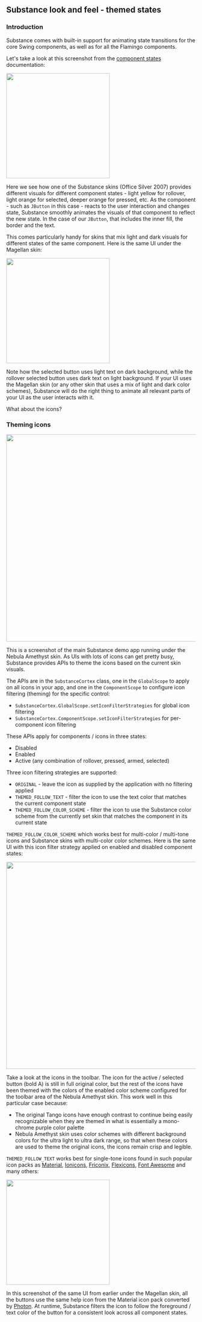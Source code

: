 ## Substance look and feel - themed states

### Introduction

Substance comes with built-in support for animating state transitions for the core Swing components, as well as for all the Flamingo components.

Let's take a look at this screenshot from the [component states](skins/componentstates.md) documentation:

<img src="https://raw.githubusercontent.com/kirill-grouchnikov/radiance/sunshine/docs/images/substance/states/control-states-extended.png"
width="275" height="279"/>

Here we see how one of the Substance skins (Office Silver 2007) provides different visuals for different component states - light yellow for rollover, light orange for selected, deeper orange for pressed, etc. As the component - such as `JButton` in this case - reacts to the user interaction and changes state, Substance smoothly animates the visuals of that component to reflect the new state. In the case of our `JButton`, that includes the inner fill, the border and the text.

This comes particularly handy for skins that mix light and dark visuals for different states of the same component. Here is the same UI under the Magellan skin:

<img src="https://raw.githubusercontent.com/kirill-grouchnikov/radiance/sunshine/docs/images/substance/states/control-states-extended-mix.png"
width="275" height="279"/>

Note how the selected button uses light text on dark background, while the rollover selected button uses dark text on light background. If your UI uses the Magellan skin (or any other skin that uses a mix of light and dark color schemes), Substance will do the right thing to animate all relevant parts of your UI as the user interacts with it.

What about the icons?

### Theming icons

<img src="https://raw.githubusercontent.com/kirill-grouchnikov/radiance/sunshine/docs/images/substance/states/icon-no-theming.png"
width="757" height="550"/>

This is a screenshot of the main Substance demo app running under the Nebula Amethyst skin. As UIs with lots of icons can get pretty busy, Substance provides APIs to theme the icons based on the current skin visuals.

The APIs are in the `SubstanceCortex` class, one in the `GlobalScope` to apply on all icons in your app, and one in the `ComponentScope` to configure icon filtering (theming) for the specific control:

* `SubstanceCortex.GlobalScope.setIconFilterStrategies` for global icon filtering
* `SubstanceCortex.ComponentScope.setIconFilterStrategies` for per-component icon filtering

These APIs apply for components / icons in three states:
 * Disabled
 * Enabled
 * Active (any combination of rollover, pressed, armed, selected)

 Three icon filtering strategies are supported:
 * `ORIGINAL` - leave the icon as supplied by the application with no filtering applied
 * `THEMED_FOLLOW_TEXT` - filter the icon to use the text color that matches the current component state
 * `THEMED_FOLLOW_COLOR_SCHEME` - filter the icon to use the Substance color scheme from the currently set skin that matches the component in its current state

`THEMED_FOLLOW_COLOR_SCHEME` which works best for multi-color / multi-tone icons and Substance skins with multi-color color schemes. Here is the same UI with this icon filter strategy applied on enabled and disabled component states:

<img src="https://raw.githubusercontent.com/kirill-grouchnikov/radiance/sunshine/docs/images/substance/states/icon-theming-enabled.png"
width="757" height="550"/>

Take a look at the icons in the toolbar. The icon for the active / selected button (bold A) is still in full original color, but the rest of the icons have been themed with the colors of the enabled color scheme configured for the toolbar area of the Nebula Amethyst skin. This work well in this particular case because:

* The original Tango icons have enough contrast to continue being easily recognizable when they are themed in what is essentially a mono-chrome purple color palette
* Nebula Amethyst skin uses color schemes with different background colors for the ultra light to ultra dark range, so that when these colors are used to theme the original icons, the icons remain crisp and legible.

`THEMED_FOLLOW_TEXT` works best for single-tone icons found in such popular icon packs as [Material](https://material.io/resources/icons/), [Ionicons](https://ionicons.com/), [Friconix](https://friconix.com/), [Flexicons](https://setproduct.com/flexicons), [Font Awesome](https://fontawesome.com/) and many others:

<img src="https://raw.githubusercontent.com/kirill-grouchnikov/radiance/sunshine/docs/images/substance/states/control-states-extended-themed.png"
width="275" height="279"/>

In this screenshot of the same UI from earlier under the Magellan skin, all the buttons use the same help icon from the Material icon pack converted by [Photon](../tools/svgtranscoder/svgtranscoder.md). At runtime, Substance filters the icon to follow the foreground / text color of the button for a consistent look across all component states.
